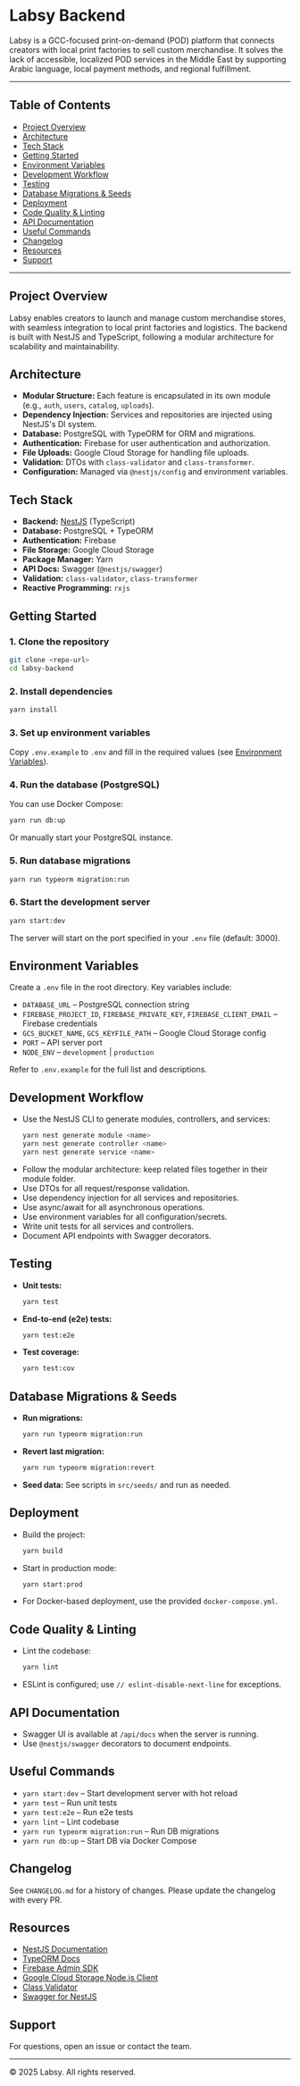 # Labsy Backend

Labsy is a GCC-focused print-on-demand (POD) platform that connects creators with local print factories to sell custom merchandise. It solves the lack of accessible, localized POD services in the Middle East by supporting Arabic language, local payment methods, and regional fulfillment.

---

## Table of Contents
- [Project Overview](#project-overview)
- [Architecture](#architecture)
- [Tech Stack](#tech-stack)
- [Getting Started](#getting-started)
- [Environment Variables](#environment-variables)
- [Development Workflow](#development-workflow)
- [Testing](#testing)
- [Database Migrations & Seeds](#database-migrations--seeds)
- [Deployment](#deployment)
- [Code Quality & Linting](#code-quality--linting)
- [API Documentation](#api-documentation)
- [Useful Commands](#useful-commands)
- [Changelog](#changelog)
- [Resources](#resources)
- [Support](#support)

---

## Project Overview
Labsy enables creators to launch and manage custom merchandise stores, with seamless integration to local print factories and logistics. The backend is built with NestJS and TypeScript, following a modular architecture for scalability and maintainability.

## Architecture
- **Modular Structure:** Each feature is encapsulated in its own module (e.g., `auth`, `users`, `catalog`, `uploads`).
- **Dependency Injection:** Services and repositories are injected using NestJS's DI system.
- **Database:** PostgreSQL with TypeORM for ORM and migrations.
- **Authentication:** Firebase for user authentication and authorization.
- **File Uploads:** Google Cloud Storage for handling file uploads.
- **Validation:** DTOs with `class-validator` and `class-transformer`.
- **Configuration:** Managed via `@nestjs/config` and environment variables.

## Tech Stack
- **Backend:** [NestJS](https://nestjs.com/) (TypeScript)
- **Database:** PostgreSQL + TypeORM
- **Authentication:** Firebase
- **File Storage:** Google Cloud Storage
- **Package Manager:** Yarn
- **API Docs:** Swagger (`@nestjs/swagger`)
- **Validation:** `class-validator`, `class-transformer`
- **Reactive Programming:** `rxjs`

## Getting Started

### 1. Clone the repository
```bash
git clone <repo-url>
cd labsy-backend
```

### 2. Install dependencies
```bash
yarn install
```

### 3. Set up environment variables
Copy `.env.example` to `.env` and fill in the required values (see [Environment Variables](#environment-variables)).

### 4. Run the database (PostgreSQL)
You can use Docker Compose:
```bash
yarn run db:up
```
Or manually start your PostgreSQL instance.

### 5. Run database migrations
```bash
yarn run typeorm migration:run
```

### 6. Start the development server
```bash
yarn start:dev
```

The server will start on the port specified in your `.env` file (default: 3000).

## Environment Variables
Create a `.env` file in the root directory. Key variables include:
- `DATABASE_URL` – PostgreSQL connection string
- `FIREBASE_PROJECT_ID`, `FIREBASE_PRIVATE_KEY`, `FIREBASE_CLIENT_EMAIL` – Firebase credentials
- `GCS_BUCKET_NAME`, `GCS_KEYFILE_PATH` – Google Cloud Storage config
- `PORT` – API server port
- `NODE_ENV` – `development` | `production`

Refer to `.env.example` for the full list and descriptions.

## Development Workflow
- Use the NestJS CLI to generate modules, controllers, and services:
  ```bash
  yarn nest generate module <name>
  yarn nest generate controller <name>
  yarn nest generate service <name>
  ```
- Follow the modular architecture: keep related files together in their module folder.
- Use DTOs for all request/response validation.
- Use dependency injection for all services and repositories.
- Use async/await for all asynchronous operations.
- Use environment variables for all configuration/secrets.
- Write unit tests for all services and controllers.
- Document API endpoints with Swagger decorators.

## Testing
- **Unit tests:**
  ```bash
  yarn test
  ```
- **End-to-end (e2e) tests:**
  ```bash
  yarn test:e2e
  ```
- **Test coverage:**
  ```bash
  yarn test:cov
  ```

## Database Migrations & Seeds
- **Run migrations:**
  ```bash
  yarn run typeorm migration:run
  ```
- **Revert last migration:**
  ```bash
  yarn run typeorm migration:revert
  ```
- **Seed data:**
  See scripts in `src/seeds/` and run as needed.

## Deployment
- Build the project:
  ```bash
  yarn build
  ```
- Start in production mode:
  ```bash
  yarn start:prod
  ```
- For Docker-based deployment, use the provided `docker-compose.yml`.

## Code Quality & Linting
- Lint the codebase:
  ```bash
  yarn lint
  ```
- ESLint is configured; use `// eslint-disable-next-line` for exceptions.

## API Documentation
- Swagger UI is available at `/api/docs` when the server is running.
- Use `@nestjs/swagger` decorators to document endpoints.

## Useful Commands
- `yarn start:dev` – Start development server with hot reload
- `yarn test` – Run unit tests
- `yarn test:e2e` – Run e2e tests
- `yarn lint` – Lint codebase
- `yarn run typeorm migration:run` – Run DB migrations
- `yarn run db:up` – Start DB via Docker Compose

## Changelog
See `CHANGELOG.md` for a history of changes. Please update the changelog with every PR.

## Resources
- [NestJS Documentation](https://docs.nestjs.com)
- [TypeORM Docs](https://typeorm.io)
- [Firebase Admin SDK](https://firebase.google.com/docs/admin/setup)
- [Google Cloud Storage Node.js Client](https://cloud.google.com/nodejs/docs/reference/storage/latest)
- [Class Validator](https://github.com/typestack/class-validator)
- [Swagger for NestJS](https://docs.nestjs.com/openapi/introduction)

## Support
For questions, open an issue or contact the team.

---

© 2025 Labsy. All rights reserved.
